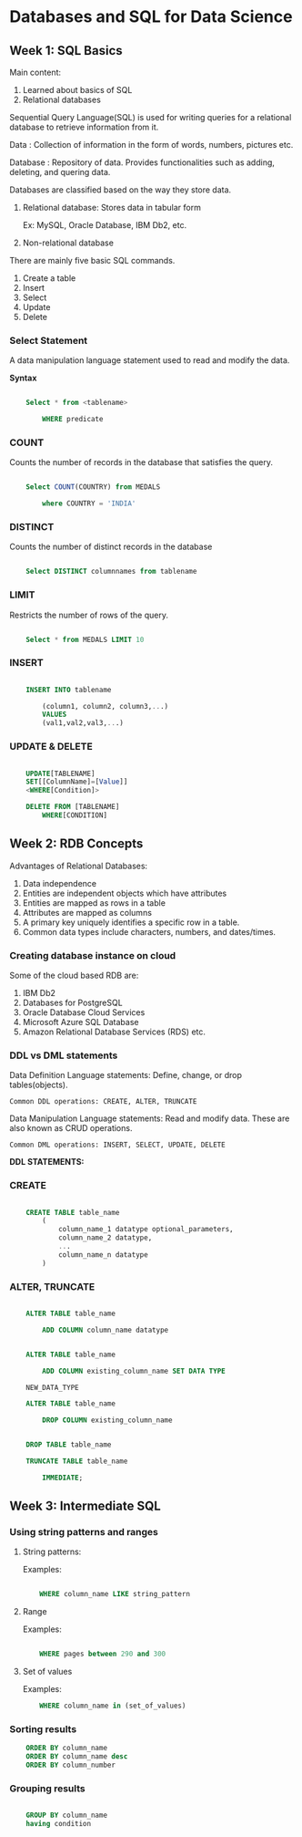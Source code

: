 # Databases and SQL for Data Science

## Week 1: SQL Basics

Main content:

1. Learned about basics of SQL
1. Relational databases

Sequential Query Language(SQL) is used for writing queries for a relational database to retrieve information from it.

Data : Collection of information in the form of words, numbers, pictures etc.

Database : Repository of data. Provides functionalities such as adding, deleting, and quering data.

Databases are classified based on the way they store data.

1. Relational database: Stores data in tabular form

   Ex: MySQL, Oracle Database, IBM Db2, etc.

2. Non-relational database

There are mainly five basic SQL commands.

1. Create a table
1. Insert
1. Select
1. Update
1. Delete

### Select Statement

A data manipulation language statement used to read and modify the data.

**Syntax**

```SQL

    Select * from <tablename>

        WHERE predicate


```

### COUNT

Counts the number of records in the database that satisfies the query.

```SQL

    Select COUNT(COUNTRY) from MEDALS

        where COUNTRY = 'INDIA'
```

### DISTINCT

Counts the number of distinct records in the database

```SQL

    Select DISTINCT columnnames from tablename

```

### LIMIT

Restricts the number of rows of the query.

```SQL

    Select * from MEDALS LIMIT 10

```

### INSERT

```SQL

    INSERT INTO tablename

        (column1, column2, column3,...)
        VALUES
        (val1,val2,val3,...)

```

### UPDATE & DELETE

```SQL

    UPDATE[TABLENAME]
    SET[[ColumnName]=[Value]]
    <WHERE[Condition]>

    DELETE FROM [TABLENAME]
        WHERE[CONDITION]
```

## Week 2: RDB Concepts

Advantages of Relational Databases:

1. Data independence
2. Entities are independent objects which have attributes
3. Entities are mapped as rows in a table
4. Attributes are mapped as columns
5. A primary key uniquely identifies a specific row in a table.
6. Common data types include characters, numbers, and dates/times.

### Creating database instance on cloud

Some of the cloud based RDB are:

1. IBM Db2
1. Databases for PostgreSQL
1. Oracle Database Cloud Services
1. Microsoft Azure SQL Database
1. Amazon Relational Database Services (RDS) etc.

### DDL vs DML statements

Data Definition Language statements: Define, change, or drop tables(objects).

    Common DDL operations: CREATE, ALTER, TRUNCATE

Data Manipulation Language statements: Read and modify data. These are also known as CRUD operations.

    Common DML operations: INSERT, SELECT, UPDATE, DELETE

**DDL STATEMENTS:**

### CREATE

```SQL

    CREATE TABLE table_name
        (
            column_name_1 datatype optional_parameters,
            column_name_2 datatype,
            ...
            column_name_n datatype
        )
```

### ALTER, TRUNCATE

```SQL

    ALTER TABLE table_name

        ADD COLUMN column_name datatype


    ALTER TABLE table_name

        ADD COLUMN existing_column_name SET DATA TYPE

    NEW_DATA_TYPE

    ALTER TABLE table_name

        DROP COLUMN existing_column_name


    DROP TABLE table_name

    TRUNCATE TABLE table_name

        IMMEDIATE;

```

## Week 3: Intermediate SQL

### Using string patterns and ranges

1. String patterns:

   Examples:

   ```sql

       WHERE column_name LIKE string_pattern

   ```

2. Range

   Examples:

   ```sql

       WHERE pages between 290 and 300

   ```

3. Set of values

   Examples:

   ```sql
       WHERE column_name in (set_of_values)
   ```

### Sorting results

```sql
    ORDER BY column_name
    ORDER BY column_name desc
    ORDER BY column_number

```

### Grouping results

```sql

    GROUP BY column_name
    having condition
```
